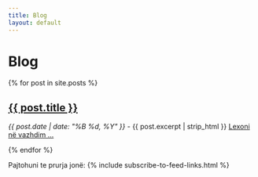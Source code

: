 ```yaml
---
title: Blog
layout: default
---
```


# Blog

{% for post in site.posts %}
<h2><a href="{{ post.url }}">{{ post.title }}</a></h2>
<p>
	<em>{{ post.date | date: "%B %d, %Y" }}</em> -
	{{ post.excerpt | strip_html }}
	<a href="{{ post.url }}">Lexoni në vazhdim …</a>
</p>
{% endfor %}

<p class="menulike">Pajtohuni te prurja jonë: {% include subscribe-to-feed-links.html %}</p>
